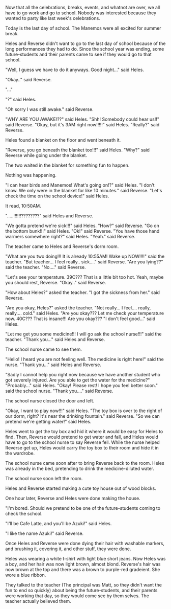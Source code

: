 Now that all the celebrations, breaks, events, and whatnot are over, we all have to go work and go to school. Nobody was interested because they wanted to party like last week's celebrations.

Today is the last day of school. The Manemos were all excited for summer break. 

Heles and Reverse didn't want to go to the last day of school because of the long performances they had to do. Since the school year was ending, some future-students and their parents came to see if they would go to that school.

"Well, I guess we have to do it anyways. Good night..." said Heles.

"Okay.." said Reverse.

"..." 

"?" said Heles.

"Oh sorry I was still awake." said Reverse.

"WHY ARE YOU AWAKE!??" said Heles. "Shh! Somebody could hear us!!" said Reverse. "Okay, but it's 3AM right now!!!!!" said Heles. "Really?" said Reverse.

Heles found a blanket on the floor and went beneath it.

"Reverse, you go beneath the blanket too!!!" said Heles. "Why?" said Reverse while going under the blanket.

The two waited in the blanket for something fun to happen. 

Nothing was happening. 

"I can hear birds and Manemos! What's going on!?" said Heles. "I don't know. We only were in the blanket for like 10 minutes." said Reverse. "Let's check the time on the school device!" said Heles.

It read, 10:50AM.

".....!!!!!!????????" said Heles and Reverse.

"We gotta pretend we're sick!!!" said Heles. "How?" said Reverse. "Go on the bottom bunk!!!" said Heles. "Ok!" said Reverse. "You have those hand warmers somewhere right?" said Heles. "Yeah." said Reverse.

The teacher came to Heles and Reverse's dorm room.

"What are you two doing!!! It is already 10:55AM! Wake up NOW!!!!" said the teacher. "But teacher... I feel really.. sick...." said Reverse. "Are you lying??" said the teacher. "No...." said Reverse. 

"Let's see your temperature. 39C??? That is a little bit too hot. Yeah, maybe you should rest, Reverse. "Okay.." said Reverse.

"How about Heles?" asked the teacher. "I got the sickness from her." said Reverse.

"Are you okay, Heles?" asked the teacher. "Not really... I feel.... really, really.... cold." said Heles. "Are you okay??? Let me check your temperature now. 40C??? That is insane!!! Are you okay??? "I don't feel good..." said Heles.

"Let me get you some medicine!!! I will go ask the school nurse!!!" said the teacher. "Thank you..." said Heles and Reverse.

The school nurse came to see them.

"Hello! I heard you are not feeling well. The medicine is right here!" said the nurse. "Thank you..." said Heles and Reverse.

"Sadly I cannot help you right now because we have another student who got severely injured. Are you able to get the water for the medicine?" "Probably..." said Heles. "Okay! Please rest! I hope you feel better soon." said the school nurse. "Thank you...." said Reverse.

The school nurse closed the door and left.

"Okay, I want to play now!!!" said Heles. "The toy box is over to the right of our dorm, right? It's near the drinking fountain." said Reverse. "So we can pretend we're getting water!" said Heles.

Heles went to get the toy box and hid it where it would be easy for Heles to find. Then, Reverse would pretend to get water and fall, and Heles would have to go to the school nurse to say Reverse fell. While the nurse helped Reverse get up, Heles would carry the toy box to their room and hide it in the wardrobe.

The school nurse came soon after to bring Reverse back to the room. Heles was already in the bed, pretending to drink the medicine-diluted water.

The school nurse soon left the room.

Heles and Reverse started making a cute toy house out of wood blocks.

One hour later, Reverse and Heles were done making the house.

"I'm bored. Should we pretend to be one of the future-students coming to check the school. 

"I'll be Cafe Latte, and you'll be Azuki!" said Heles.

"I like the name Azuki!" said Reverse.

Once Heles and Reverse were done dying their hair with washable markers, and brushing it, covering it, and other stuff, they were done.

Heles was wearing a white t-shirt with light blue short jeans. Now Heles was a boy, and her hair was now light brown, almost blond. Reverse's hair was now brown at the top and there was a brown to purple-red gradeient. She wore a blue ribbon.

They talked to the teacher (The principal was Matt, so they didn't want the fun to end so quickly) about being the future-students, and their parents were working that day, so they would come see by them selves. The teacher actually believed them.
